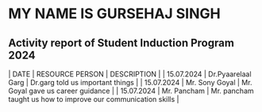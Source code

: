 # MY NAME IS GURSEHAJ SINGH
## Activity report of Student Induction Program 2024

| DATE | RESOURCE PERSON | DESCRIPTION |
| 15.07.2024 | Dr.Pyaarelaal Garg | Dr.garg told us important things |
| 15.07.2024 | Mr. Sony Goyal | Mr. Goyal gave us career guidance |
| 15.07.2024 | Mr. Pancham | Mr. pancham taught us how to improve our communication skills | 
